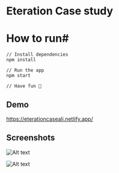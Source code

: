 # Eteration Case study

# How to run#

 ```
 // Install dependencies
npm install

// Run the app
npm start

// Have fun 🚀
```
## Demo

https://eterationcaseali.netlify.app/

## Screenshots

![Alt text](https://media.discordapp.net/attachments/887805835672166470/1102813830188376074/image.png?width=1383&height=676)

![Alt text](https://media.discordapp.net/attachments/887805835672166470/1102813898089959484/image.png?width=1440&height=666)

